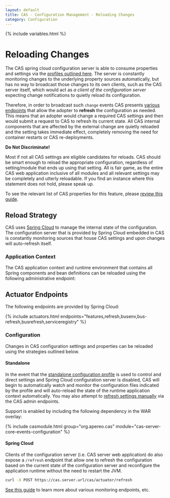 ```yaml
---
layout: default
title: CAS - Configuration Management - Reloading Changes
category: Configuration
---
```


{% include variables.html %}

# Reloading Changes

The CAS spring cloud configuration server is able to consume properties and settings
via the [profiles outlined here](Configuration-Server-Management.html). The server is constantly monitoring
changes to the underlying property sources automatically, but has no way to broadcast those changes
to its own clients, such as the CAS server itself, which would act as *a client of the configuration
server* expecting change notifications to quietly reload its configuration.

Therefore, in order to broadcast such `change` events CAS
presents [various endpoints](../monitoring/Monitoring-Statistics.html) that allow the adopter
to **refresh** the configuration as needed. This means that an adopter would 
change a required CAS settings and then would submit
a request to CAS to refresh its current state. All CAS internal components that are affected
by the external change are quietly reloaded
and the setting takes immediate effect, completely removing the need for container restarts or CAS re-deployments.

<div class="alert alert-info"><strong>Do Not Discriminate!</strong><p>Most if not all CAS settings are eligible candidates
for reloads. CAS should be smart enough to reload the appropriate configuration, regardless of setting/module that
ends up using that setting. All is fair game, as the entire CAS web application inclusive of all modules and all
relevant settings may be completely and utterly reloadable. If you find an instance where this statement does not hold, please speak up.</p></div>

To see the relevant list of CAS properties for this
feature, please [review this guide](Configuration-Management-Clustered.html).

## Reload Strategy

CAS uses [Spring Cloud](https://github.com/spring-cloud/spring-cloud-config)
to manage the internal state of the configuration. The configuration server that
is provided by Spring Cloud embedded in CAS is constantly monitoring sources
that house CAS settings and upon changes will auto-refresh itself.

### Application Context

The CAS application context and runtime environment that contains all Spring components and bean definitions
can be reloaded using the following administrative endpoint:

## Actuator Endpoints

The following endpoints are provided by Spring Cloud:

{% include actuators.html endpoints="features,refresh,busenv,bus-refresh,busrefresh,serviceregistry" %}

### Configuration

Changes in CAS configuration settings and properties can be reloaded using the strategies outlined below.

#### Standalone

In the event that the [standalone configuration profile](Configuration-Server-Management.html#standalone)
is used to control and direct settings and Spring Cloud configuration server is disabled,
CAS will begin to automatically watch and monitor the configuration files indicated by the profile and will auto-reload the state of the runtime
application context automatically. You may also attempt to [refresh settings manually](../monitoring/Monitoring-Statistics.html)
via the CAS admin endpoints.

Support is enabled by including the following dependency in the WAR overlay:

{% include casmodule.html group="org.apereo.cas" module="cas-server-core-events-configuration" %}

#### Spring Cloud

Clients of the configuration server (i.e. CAS server web application) do also expose a `/refresh` endpoint
that allow one to refresh the configuration based on the current state of the configuration server and reconfigure
the application runtime without the need to restart the JVM.

```bash
curl -X POST https://cas.server.url/cas/actuator/refresh
```

[See this guide](../monitoring/Monitoring-Statistics.html) to learn more about various monitoring endpoints, etc.

